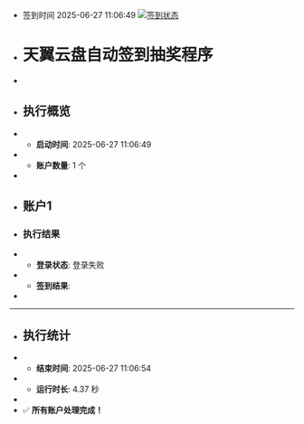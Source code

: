 - 签到时间 2025-06-27 11:06:49 [![签到状态](https://github.com/SimpleTry/189pan/actions/workflows/main.yml/badge.svg?branch=main)](https://github.com/SimpleTry/189pan/actions/workflows/main.yml)
- # 天翼云盘自动签到抽奖程序
- 
- ## 执行概览
- - **启动时间**: 2025-06-27 11:06:49
- - **账户数量**: 1 个
- 
- ## 账户1
- ### 执行结果
- - **登录状态**: 登录失败
- - **签到结果**: 
- 
- ---
- ## 执行统计
- - **结束时间**: 2025-06-27 11:06:54
- - **运行时长**: 4.37 秒
- 
- ✅ **所有账户处理完成！**
